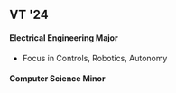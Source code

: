 <h2>VT '24</h2>
<h4>Electrical Engineering Major</h4>
<ul><li>Focus in Controls, Robotics, Autonomy</li></ul>
<h4>Computer Science Minor</h4>
